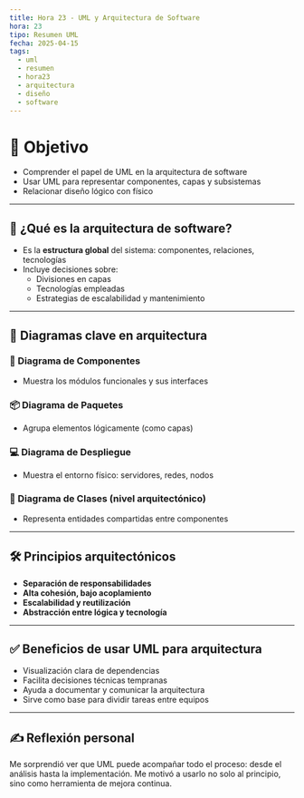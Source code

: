 ```yaml
---
title: Hora 23 - UML y Arquitectura de Software
hora: 23
tipo: Resumen UML
fecha: 2025-04-15
tags:
  - uml
  - resumen
  - hora23
  - arquitectura
  - diseño
  - software
---
```

# 🎯 Objetivo
- Comprender el papel de UML en la arquitectura de software
- Usar UML para representar componentes, capas y subsistemas
- Relacionar diseño lógico con físico

---

## 🧱 ¿Qué es la arquitectura de software?

- Es la **estructura global** del sistema: componentes, relaciones, tecnologías
- Incluye decisiones sobre:
  - Divisiones en capas
  - Tecnologías empleadas
  - Estrategias de escalabilidad y mantenimiento

---

## 🧩 Diagramas clave en arquitectura

### 🧱 Diagrama de Componentes
- Muestra los módulos funcionales y sus interfaces

### 📦 Diagrama de Paquetes
- Agrupa elementos lógicamente (como capas)

### 💻 Diagrama de Despliegue
- Muestra el entorno físico: servidores, redes, nodos

### 🔄 Diagrama de Clases (nivel arquitectónico)
- Representa entidades compartidas entre componentes

---

## 🛠️ Principios arquitectónicos

- **Separación de responsabilidades**
- **Alta cohesión, bajo acoplamiento**
- **Escalabilidad y reutilización**
- **Abstracción entre lógica y tecnología**

---

## ✅ Beneficios de usar UML para arquitectura

- Visualización clara de dependencias
- Facilita decisiones técnicas tempranas
- Ayuda a documentar y comunicar la arquitectura
- Sirve como base para dividir tareas entre equipos

---
## ✍️ Reflexión personal
Me sorprendió ver que UML puede acompañar todo el proceso: desde el análisis hasta la implementación. Me motivó a usarlo no solo al principio, sino como herramienta de mejora continua.